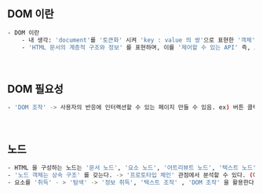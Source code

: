
## DOM 이란 
``` bash 
- DOM 이란 
	- 내 생각: 'document'를 '토큰화' 시켜 'key : value 의 쌍'으로 표현한 '객체' 를 바탕으로 -> 'node 를 만들고 -> ' '부자 관계' 를 반영하여 '트리 자료구조' 로 표현한 것. 
	- 'HTML 문서의 계층적 구조와 정보' 를 표현하며, 이를 '제어할 수 있는 API' 즉, 프로퍼티와 메서드를 제공하는 트리 자료 구조 이다. (모던 자바스크립트 p677)
```


<br>

## DOM 필요성 
``` BASH
- 'DOM 조작' -> 사용자의 반응에 인터랙션할 수 있는 페이지 만들 수 있음. ex) 버튼 클릭하면 -> 색깔 변해 
```


<br>


## 노드 
``` bash 
- HTML 을 구성하는 노드는 '문서 노드', '요소 노드', '어트리뷰트 노드', '텍스트 노드' 로 구분됨 
- '노드 객체는 상속 구조' 를 갖는다. -> '프로토타입 체인' 관점에서 분석할 수 있다. (어렵📛. 아직 크게 중요하진 않음)
- 요소를 '취득' - > '탐색' -> '정보 취득', '텍스트 조작' , 'DOM 조작' 을 활용한다. 
```

<br>


